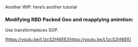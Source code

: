 Another WIP: here’s another tutorial

### Modifying RBD Packed Geo and reapplying animtion:
Use transformpieces SOP.


[https://youtu.be/L1zcS2hNIEE](https://youtu.be/L1zcS2hNIEE)
